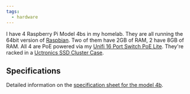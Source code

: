 ```yaml
---
tags:
  - hardware
---
```

I have 4 Raspberry Pi Model 4bs in my homelab. They are all running the 64bit version of [Raspbian](https://www.raspbian.org/). Two of them have 2GB of RAM, 2 have 8GB of RAM. All 4 are PoE powered via my [Unifi 16 Port Switch PoE Lite](Unifi%2016%20Port%20Switch%20PoE%20Lite.md). They're racked in a [Uctronics SSD Cluster Case](https://thepihut.com/products/ssd-cluster-case-for-raspberry-pi).

## Specifications

Detailed information on the [specification sheet for the model 4b](https://www.raspberrypi.com/products/raspberry-pi-4-model-b/specifications/).
